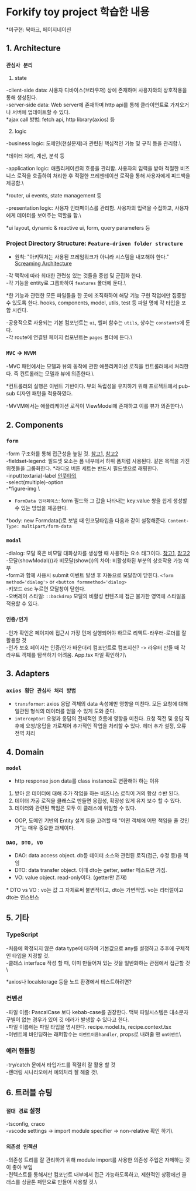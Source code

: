 # Forkify toy project 학습한 내용

\*미구현: 북마크, 페이지네이션

## 1. Architecture

### `관심사 분리`

1. state

-client-side data: 사용자 디바이스(브라우저) 상에 존재하며 사용자와의 상호작용을 통해 생성된다.\
-server-side data: Web server에 존재하며 http api를 통해 클라이언트로 가져오거나 서버에 업데이트할 수 있다.\
\*ajax call 방법: fetch api, http library(axios) 등

2. logic

-business logic: 도메인(현실문제)과 관련된 핵심적인 기능 및 규칙 등을 관리함.\

\*데이터 처리, 계산, 분석 등

-application logic: 애플리케이션의 흐름을 관리함. 사용자의 입력을 받아 적절한 비즈니스 로직을 호출하여 처리한 후 적절한 프레젠테이션 로직을 통해 사용자에게 피드백을 제공함.\

\*router, ui events, state management 등

-presentation logic: 사용자 인터페이스를 관리함. 사용자의 입력을 수집하고, 사용자에게 데이터를 보여주는 역할을 함.\

\*ui layout, dynamic & reactive ui, form, query parameters 등

### Project Directory Structure: `Feature-driven folder structure`

- 원칙: "아키텍처는 사용된 프레임워크가 아니라 시스템을 내포해야 한다." [Screaming Architecture](https://blog.cleancoder.com/uncle-bob/2011/09/30/Screaming-Architecture.html)

-각 맥락에 따라 최대한 관련성 있는 것들을 중첩 및 군집화 한다.\
-각 기능을 entity로 그룹화하여 `features` 폴더에 둔다.\

\*한 기능과 관련한 모든 파일들을 한 곳에 조직화하여 해당 기능 구현 작업에만 집중할 수 있도록 한다. hooks, components, model, utils, test 등 파일 명에 각 타입을 포함 시킨다.

-공용적으로 사용되는 기본 컴포넌트는 `ui`, 헬퍼 함수는 `utils`, 상수는 `constants`에 둔다.\
-각 route에 연결된 페이지 컴포넌트는 `pages` 폴더에 둔다.\

### `MVC` -> `MVVM`

-MVC 패턴에서는 모델과 뷰의 동작에 관한 애플리케이션 로직을 컨트롤러에서 처리한다. 즉 컨트롤러는 모델과 뷰에 의존한다.\

\*컨트롤러의 실행은 이벤트 기반이다. 뷰의 독립성을 유지하기 위해 프로젝트에서 pub-sub 디자인 패턴을 적용하였다.

-MVVM에서는 애플리케이션 로직이 ViewModel에 존재하고 이를 뷰가 의존한다.\

## 2. Components

### `form`

-form 구조화를 통해 접근성을 높일 것. [참고1](https://ko.javascript.info/form-elements), [참고2](https://developer.mozilla.org/ko/docs/Learn/Forms/How_to_structure_a_web_form)\
-fieldset-legend: 필드셋 요소는 폼 내부에서 하위 폼처럼 사용된다. 같은 목적을 가진 위젯들을 그룹화한다. \*라디오 버튼 세트는 반드시 필드셋으로 래핑한다.\
-input(textaria)-label [인풋타입](https://developer.mozilla.org/en-US/docs/Web/HTML/Element/input#input_types)\
-select(multiple)-option\
-*figure-img \

- `FormData 인터페이스`: form 필드와 그 값을 나타내는 key:value 쌍을 쉽게 생성할 수 있는 방법을 제공한다.

\*body: new Formdata()로 보낼 때 인코딩타입을 다음과 같이 설정해준다. `Content-Type: multipart/form-data`

### `modal`

-dialog: 모달 혹은 비모달 대화상자를 생성할 때 사용하는 요소 태그이다. [참고1](https://ui.toast.com/posts/ko_20220518), [참고2](https://developer.mozilla.org/en-US/docs/Web/HTML/Element/dialog)\
-모달(showModal())과 비모달(show())의 차이: 비활성화된 부분의 상호작용 가능 여부\
-form과 함께 사용시 submit 이벤트 발생 후 자동으로 모달창이 닫힌다. `<form method='dialog'>` or `<button formmethod='dialog>`\
-키보드 esc 누르면 모달창이 닫힌다.\
-오버레이 스타일: `::backdrop` 모달의 비활성 컨텐츠에 접근 불가한 영역에 스타일을 적용할 수 있다.

### `인증/인가`

-인가 확인은 페이지에 접근시 가장 먼저 실행되어야 하므로 리액트-라우터-로더를 잘 활용할 것\
-인가 보호 페이지는 인증/인가 바운더리 컴포넌트로 컴포지션? -> 라우터 만들 때 각 라우트 객체를 탐색하기 어려움. App.tsx 파일 확인하기\

## 3. Adapters

### `axios 횡단 관심사 처리 방법`

- `transformer`: axios 응답 객체의 data 속성에만 영향을 미친다. 모든 요청에 대해 일관된 형식의 데이터를 얻을 수 있게 도와 준다.
- `interceptor`: 요청과 응답의 전체적인 흐름에 영향을 미친다. 요청 직전 및 응답 직후에 요청/응답을 가로채어 추가적인 작업을 처리할 수 있다. 헤더 추가 설정, 오류 전역 처리

## 4. Domain

### `model`

- http response json data를 class instance로 변환해야 하는 이유

1. 받아 온 데이터에 대해 추가 작업을 하는 비즈니스 로직이 거의 항상 수반 된다.
2. 데이터 가공 로직을 클래스로 만들면 응집성, 확장성 있게 유지 보수 할 수 있다.
3. 데이터와 관련된 책임은 모두 이 클래스에 위임할 수 있다.

- OOP, 도메인 기반의 Entity 설계 등을 고려할 때 "어떤 객체에 어떤 책임을 줄 것인가"는 매우 중요한 과제이다.

### `DAO, DTO, VO`

- DAO: data access object. db등 데이터 소스와 관련된 로직(접근, 수정 등)을 책임
- DTO: data transfer object. 이때 dto는 getter, setter 메소드만 가짐.
- VO: value object. read-only이다. (getter만 존재)

\* DTO vs VO : vo는 값 그 자체로써 불변적이고, dto는 가변적임. vo는 리터럴이고 dto는 인스턴스

## 5. 기타

### TypeScript

-처음에 확정되지 않은 data type에 대하여 기본값으로 any를 설정하고 추후에 구체적인 타입을 지정할 것.\
-클래스 interface 작성 할 때, 이미 만들어져 있는 것을 일반화하는 관점에서 접근할 것\

\*axios나 localstorage 등을 노드 환경에서 테스트하려면?

### 컨벤션

-파일 이름: PascalCase 보다 kebab-case를 권장한다. 맥북 파일시스템은 대소문자 구별이 없는 경우가 있어 깃 에러가 발생할 수 있다고 한다.\
-파일 이름에는 파일 타입을 명시한다. recipe.model.ts, recipe.context.tsx\
-이벤트에 바인딩하는 래퍼함수는 `이벤트이름handler`, props로 내려줄 땐 `on이벤트`\

### 에러 핸들링

-try/catch 문에서 타입가드를 적절히 잘 활용 할 것\
-렌더링 시나리오에서 예외처리 잘 해줄 것\

## 6. 트러블 슈팅

### `절대 경로` 설정

-tsconfig, craco\
-vscode settings -> import module specifier -> non-relative 확인 하기\

### `의존성 인젝션`

-의존성 트리를 잘 관리하기 위해 module import를 사용한 의존성 주입은 자제하는 것이 좋아 보임\
-컨텍스트를 통해서만 컴포넌트 내부에서 접근 가능하도록하고, 제한적인 상황에선 클래스를 싱글톤 패턴으로 만들어 사용할 것.\
